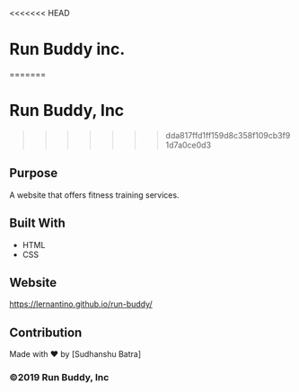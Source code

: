 <<<<<<< HEAD
# Run Buddy inc. 
=======
# Run Buddy, Inc
>>>>>>> dda817ffd1ff159d8c358f109cb3f91d7a0ce0d3

## Purpose
A website that offers fitness training services. 

## Built With
* HTML
* CSS

## Website
https://lernantino.github.io/run-buddy/

## Contribution
Made with ❤️ by [Sudhanshu Batra]

### ©️2019 Run Buddy, Inc 

